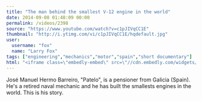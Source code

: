 ```yaml
---
title: "The man behind the smallest V-12 engine in the world"
date: 2014-09-08 01:48:09 00:00
permalink: /videos/2398
source: "https://www.youtube.com/watch?v=c1pJIVqCC1E"
thumbnail: "http://i.ytimg.com/vi/c1pJIVqCC1E/hqdefault.jpg"
user:
  username: "fox"
  name: "Larry Fox"
tags: ["engineering","mechanics","motor","spain","short documentary"]
html: "<iframe class=\"embedly-embed\" src=\"//cdn.embedly.com/widgets/media.html?src=http%3A%2F%2Fwww.youtube.com%2Fembed%2Fc1pJIVqCC1E%3Fwmode%3Dtransparent%26feature%3Doembed&wmode=transparent&url=http%3A%2F%2Fwww.youtube.com%2Fwatch%3Fv%3Dc1pJIVqCC1E&image=http%3A%2F%2Fi.ytimg.com%2Fvi%2Fc1pJIVqCC1E%2Fhqdefault.jpg&key=daaebf4d9cdd46779200162d0ca86e20&type=text%2Fhtml&schema=youtube\" width=\"854\" height=\"480\" scrolling=\"no\" frameborder=\"0\" allowfullscreen></iframe>"
---
```


José Manuel Hermo Barreiro, "Patelo", is a pensioner from Galicia (Spain). He's a retired naval mechanic and he has built the smallests engines in the world. This is his story.